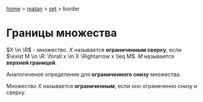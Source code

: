 <script type="text/x-mathjax-config">MathJax.Hub.Config({tex2jax: {inlineMath: [['$','$']]}});</script><script src='https://cdnjs.cloudflare.com/ajax/libs/mathjax/2.7.5/MathJax.js?config=TeX-MML-AM_CHTML' async></script>
[home](../../) > [matan](../) > [set](./) > border

# Границы множества

$X \in \R$ - множество. $X$ называется **ограниченным сверху**, если $\exist M \in \R: \forall x \in X \Rightarrow x \leq M$. $M$ называется **верхней границей**.

Аналогиченое определение для **ограниченного снизу** множества.

Множество $X$ называется **ограниченным**, если оно ограниченно снизу и сверху.